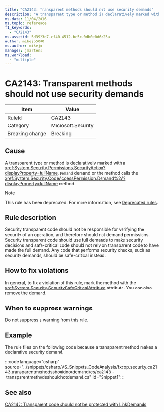 ```yaml
---
title: "CA2143: Transparent methods should not use security demands"
description: "A transparent type or method is declaratively marked with a System.Security.Permissions.SecurityAction.Demand demand or the method calls the System.Security.CodeAccessPermission.Demand method."
ms.date: 11/04/2016
ms.topic: reference
f1_keywords:
  - "CA2143"
ms.assetid: 5d3923d7-cf40-4512-bc5c-0db0e0d6e25a
author: mikejo5000
ms.author: mikejo
manager: jmartens
ms.workload:
  - "multiple"
---
```

# CA2143: Transparent methods should not use security demands

|Item|Value|
|-|-|
|RuleId|CA2143|
|Category|Microsoft.Security|
|Breaking change|Breaking|

## Cause
A transparent type or method is declaratively marked with a <xref:System.Security.Permissions.SecurityAction?displayProperty=fullName>`.Demand` demand or the method calls the <xref:System.Security.CodeAccessPermission.Demand%2A?displayProperty=fullName> method.

> [!NOTE]
> This rule has been deprecated. For more information, see [Deprecated rules](fxcop-unported-deprecated-rules.md).

## Rule description
Security transparent code should not be responsible for verifying the security of an operation, and therefore should not demand permissions. Security transparent code should use full demands to make security decisions and safe-critical code should not rely on transparent code to have made the full demand. Any code that performs security checks, such as security demands, should be safe-critical instead.

## How to fix violations
In general, to fix a violation of this rule, mark the method with the <xref:System.Security.SecuritySafeCriticalAttribute> attribute. You can also remove the demand.

## When to suppress warnings
Do not suppress a warning from this rule.

## Example
The rule files on the following code because a transparent method makes a declarative security demand.

:::code language="csharp" source="../snippets/csharp/VS_Snippets_CodeAnalysis/fxcop.security.ca2143.transparentmethodsshouldnotdemand/cs/ca2143 - transparentmethodsshouldnotdemand.cs" id="Snippet1":::

## See also
[CA2142: Transparent code should not be protected with LinkDemands](../code-quality/ca2142.md)
